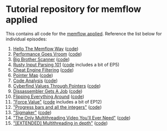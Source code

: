 # Tutorial repository for memflow applied

This contains all code for the [memflow applied](https://www.youtube.com/watch?v=xJXkRMy71dc&list=PLrC4R7zDrxB17iWCy9eEdCaluCR3Bkn8q). Reference the list below for individual episodes:

1. [Hello The Memflow Way](https://youtu.be/xJXkRMy71dc) ([code](https://github.com/h33p/memflow-applied/tree/48e768df6381421643915bdd201d10d84adb501e))
2. [Performance Goes Vroom](https://youtu.be/wOp_RkoWNhc) ([code](https://github.com/h33p/memflow-applied/tree/bb583c163c9a42f49d017684cab2aa3529a4049b))
3. [Big Brother Scanner](https://youtu.be/ynuB81L-srw) ([code](https://github.com/h33p/memflow-applied/tree/512b31783dea37d0dcc8d61cfd20d548e16756b3))
4. [Rusty Input Parsing 101](https://youtu.be/kOwd3nWnP_w) ([code](https://github.com/h33p/memflow-applied/tree/d06f5ea24da2e0bf49b1869aea1c4e121a66c5da) includes a bit of EP5)
5. [Cheat Engine Filtering](https://youtu.be/bn-ioQmE0_E) ([code](https://github.com/h33p/memflow-applied/tree/e5eccde86477552d8b6ebadd376f5f95e848f7e8))
6. [Pointer Map](https://youtu.be/DIB1wt6JRz4) ([code](https://github.com/h33p/memflow-applied/tree/5a4b792f659b7ad3c17932f4c825ae760357c8de))
7. [Code Analysis](https://youtu.be/ViOj5Na6mZE) ([code](https://github.com/h33p/memflow-applied/tree/9abadecd5caf6c44ec4cbf418d577e1d1b37cfd8))
8. [Cyberfind Values Through Pointers](https://youtu.be/rjoITP6rF5s) ([code](https://github.com/h33p/memflow-applied/tree/aba04ba14305d498a004fb462f8ebb9b78f5164f))
9. [Dissassembler Gets A Job](https://youtu.be/eEqbA1yTn7M) ([code](https://github.com/h33p/memflow-applied/commit/aac7967b064f9e54318820ca22cf00532579ab03))
10. [Flipping Everything Around](https://youtu.be/T16OwNzduC0) ([code](https://github.com/h33p/memflow-applied/commit/2a17e1e457d1a980e7b1becc1056dfe9bee0db6e))
11. ["Force Value"](https://youtu.be/Lf3MJCg72GA) ([code](https://github.com/h33p/memflow-applied/commit/809ff5c415ccee5496a449f8fef1d6dd08461a7a) includes a bit of EP12)
12. ["Progress bars and all the integers"](https://youtu.be/qu-ZP_LEgy0) ([code](https://github.com/h33p/memflow-applied/commit/0e6ad263edf89859ff11eaeb34d70bf65ce2bd05))
13. ["Sigmaker"](https://youtu.be/OjURRZE1HWk) ([code](https://github.com/h33p/memflow-applied/commit/b8354667ac74d65166e417be82c57537ed0eb579))
14. ["The Only Multithreading Video You'll Ever Need"](https://youtu.be/32VKrLUQFXg) ([code](https://github.com/h33p/memflow-applied/commit/79a00e1af32ea8c026b0c11dad70306f5e0bc12a))
14. ["[EXTENDED] Multithreading in depth"](https://youtu.be/l3OJ2mUlxus) ([code](https://github.com/h33p/memflow-applied/commit/8448abcebe102eccc19cb17aba1706583f69c12d))
